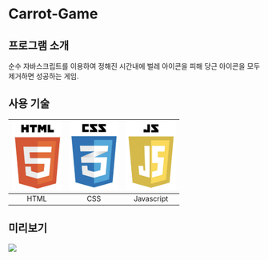 # Carrot-Game
## 프로그램 소개
순수 자바스크립트를 이용하여 정해진 시간내에 벌레 아이콘을 피해 당근 아이콘을 모두 제거하면 성공하는 게임.

## 사용 기술
|<img src="/readme/logo/html.png" width="100">|<img src="/readme/logo/css.png" width="100">|<img src="/readme/logo/js.png" width="100">|
|:---: |:---: |:---:|
|HTML|CSS|Javascript|

## 미리보기
<img src="/readme/images/preview.gif" width="500">
